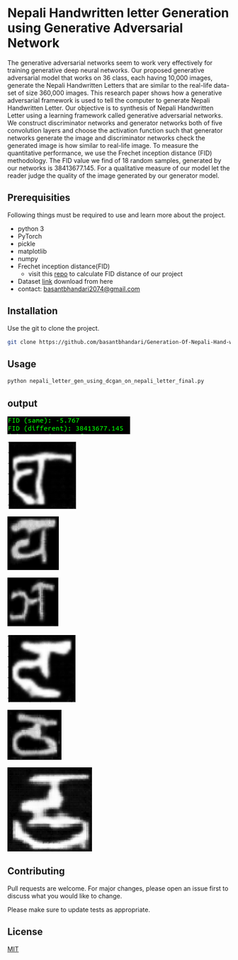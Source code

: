 # Nepali Handwritten letter Generation using Generative Adversarial Network
The generative adversarial networks seem to work very effectively for training generative deep neural networks. Our proposed generative adversarial model that works on 36 class, each having 10,000 images, generate the Nepali Handwritten Letters that are similar to the real-life data-set of size 360,000 images. This research paper shows how a generative adversarial framework is used to tell the computer to generate Nepali Handwritten Letter. Our objective is to synthesis of Nepali Handwritten Letter using a learning framework called generative adversarial networks. We construct discriminator networks and generator networks both of five
convolution layers and choose the activation function such that generator networks generate the image and discriminator networks check the generated image is how similar to real-life image. To measure the quantitative performance, we use the Frechet inception distance (FID) methodology. The FID value we find of 18 random samples, generated by our networks is 38413677.145. For a qualitative measure of our model let the reader judge the quality of the image generated by our generator model.

## Prerequisities
Following things must be required to use and learn more about the project.
- python 3
- PyTorch
- pickle
- matplotlib
- numpy
- Frechet inception distance(FID)
  - visit this  [repo](https://github.com/basantbhandari/minor_project_performance_measure_by_FID) to calculate FID distance of our project
- Dataset [link](https://drive.google.com/file/d/1VMORDOtPC11X51bOyrEX7-CI5WsM7sQG/view?usp=sharing) download from here
- contact: basantbhandari2074@gmail.com



## Installation

Use the git to clone the project.

```bash
git clone https://github.com/basantbhandari/Generation-Of-Nepali-Hand-written-letter-using-Generative-Adverserial-Network.git
```

## Usage

```python
python nepali_letter_gen_using_dcgan_on_nepali_letter_final.py
```

## output
![alt text](https://github.com/basantbhandari/minor_project_performance_measure_by_FID/blob/master/results/output1.png?raw=true)

![alt text](https://github.com/basantbhandari/minor_project_performance_measure_by_FID/blob/master/fake_selected/2.png?raw=true)

![alt text](https://github.com/basantbhandari/minor_project_performance_measure_by_FID/blob/master/fake_selected/3.png?raw=true)

![alt text](https://github.com/basantbhandari/minor_project_performance_measure_by_FID/blob/master/fake_selected/4.png?raw=true)

![alt text](https://github.com/basantbhandari/minor_project_performance_measure_by_FID/blob/master/fake_selected/5.png?raw=true)

![alt text](https://github.com/basantbhandari/minor_project_performance_measure_by_FID/blob/master/fake_selected/6.png?raw=true)

![alt text](https://github.com/basantbhandari/minor_project_performance_measure_by_FID/blob/master/fake_selected/7.png?raw=true)



## Contributing
Pull requests are welcome. For major changes, please open an issue first to discuss what you would like to change.

Please make sure to update tests as appropriate.

## License
[MIT](https://choosealicense.com/licenses/mit/)

